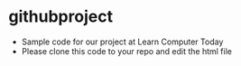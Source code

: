 # githubproject
- Sample code for our project at Learn Computer Today
- Please clone this code to your repo and edit the html file

